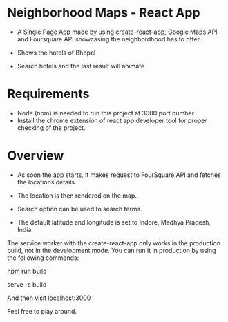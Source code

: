 # Neighborhood Maps - React App


- A Single Page App made by using create-react-app, Google Maps API and Foursquare API showcasing the neighbordhood has to offer.

- Shows the hotels of Bhopal
- Search hotels and the last result will animate




# Requirements
- Node (npm) is needed to run this project at 3000 port number.
- Install the chrome extension of react app developer tool for proper checking of the project.

# Overview


- As soon the app starts, it makes request to FourSquare API and fetches the locations details. 
- The location is then rendered on the map. 


- Search option can be used to search terms.
- The default latitude and longitude is set to Indore, Madhya Pradesh, India.

The service worker with the create-react-app only works in the production build, not in the development mode. You can run it in production by using the following commands:

npm run build

serve -s build

And then visit localhost:3000

Feel free to play around.
